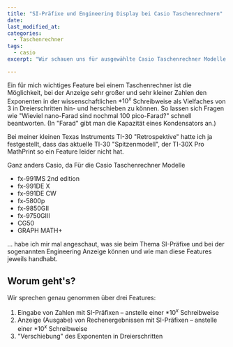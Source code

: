 ```yaml
---
title: "SI-Präfixe und Engineering Display bei Casio Taschenrechnern"
date: 
last_modified_at: 
categories:
  - Taschenrechner
tags:
  - casio
excerpt: "Wir schauen uns für ausgewählte Casio Taschenrechner Modelle die Features SI-Präfixe und Engineering Anzeige an."

---
```


Ein für mich wichtiges Feature bei einem Taschenrechner ist die Möglichkeit, bei der Anzeige sehr großer und sehr kleiner Zahlen den Exponenten in der wissenschaftlichen $*10^x$ Schreibweise als Vielfaches von 3 in Dreierschritten hin- und herschieben zu können. So lassen sich Fragen wie "Wieviel nano-Farad sind nochmal 100 pico-Farad?" schnell beantworten. (In "Farad" gibt man die Kapazität eines Kondensators an.)

Bei meiner kleinen Texas Instruments TI-30 "Retrospektive" hatte ich ja festgestellt, dass das aktuelle TI-30 "Spitzenmodell", der TI-30X Pro MathPrint so ein Feature leider nicht hat.

Ganz anders Casio, da 
Für die Casio Taschenrechner Modelle

* fx-991MS 2nd edition
* fx-991DE X
* fx-991DE CW
* fx-5800p
* fx-9850GII
* fx-9750GIII
* CG50
* GRAPH MATH+

... habe ich mir mal angeschaut, was sie beim Thema SI-Präfixe und bei der sogenannten Engineering Anzeige können und wie man diese Features jeweils handhabt.

## Worum geht's?
Wir sprechen genau genommen über drei Features:

1. Eingabe von Zahlen mit SI-Präfixen – anstelle einer $*10^x$ Schreibweise
2. Anzeige (Ausgabe) von Rechenergebnissen mit SI-Präfixen – anstelle einer $*10^x$ Schreibweise
3. "Verschiebung" des Exponenten in Dreierschritten